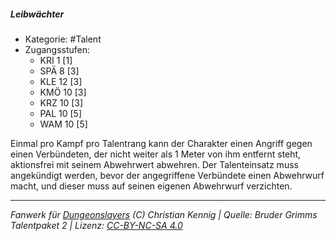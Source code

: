<!---
Dies ist ein Fanwerk für DUNGEONSLAYERS (C) von Christian Kennig

Quellen:      [Bruder Grimms Talentpaket 2](https://www.f-space.de/ds4/downloads.html)
              [Talentbeschreibungen](https://www.f-space.de/ds4/tools-talentcards.html)
License:      [CC-BY-NC-SA 4.0](https://creativecommons.org/licenses/by-nc-sa/4.0/deed.de)
Richtlinien:  [Fanwerkrichtlinien](https://www.dungeonslayers.net/fanwerk-richtlinien/)
Autor:        Zauberlehrling
-->

##### Leibwächter

- Kategorie: #Talent
- Zugangsstufen:
  - KRI 1 [1]
  - SPÄ 8 [3]
  - KLE 12 [3]
  - KMÖ 10 [3]
  - KRZ 10 [3]
  - PAL 10 [5]
  - WAM 10 [5]

Einmal pro Kampf pro Talentrang kann der Charakter einen Angriff gegen einen Verbündeten, der nicht weiter als 1 Meter von ihm entfernt steht, aktionsfrei mit seinem Abwehrwert abwehren. Der Talenteinsatz muss angekündigt werden, bevor der angegriffene Verbündete einen Abwehrwurf macht, und dieser muss auf seinen eigenen Abwehrwurf verzichten.

---

_Fanwerk für [Dungeonslayers](https://www.dungeonslayers.net/) (C) Christian Kennig | Quelle: Bruder Grimms Talentpaket 2 | Lizenz: [CC-BY-NC-SA 4.0](https://creativecommons.org/licenses/by-nc-sa/4.0/deed.de)_
